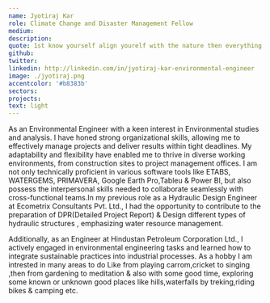 ```yaml
---
name: Jyotiraj Kar
role: Climate Change and Disaster Management Fellow
medium:
description:
quote: 1st know yourself align yourelf with the nature then everything will be easier. Don't go opposite to the streamline. Summary is "Smart work".
github:
twitter:
linkedin: http://linkedin.com/in/jyotiraj-kar-environmental-engineer
image: ./jyotiraj.png
accentcolor: '#b8383b'
sectors: 
projects:
text: light
---
```


As an Environmental Engineer with a keen interest in Environmental studies and analysis. I have honed strong organizational skills, allowing me to effectively manage projects and deliver results within tight deadlines. My adaptability and flexibility have enabled me to thrive in diverse working environments, from construction sites to project management offices. I am not only technically proficient in various software tools like ETABS, WATERGEMS, PRIMAVERA, Google Earth Pro,Tableu & Power BI, but also possess the interpersonal skills needed to collaborate seamlessly with cross-functional teams.In my previous role as a Hydraulic Design Engineer at Ecometrix Consultants Pvt. Ltd., I had the opportunity to contribute to the preparation of DPR(Detailed Project Report) & Design different types of hydraulic structures , emphasizing water resource management. 

Additionally, as an Engineer at Hindustan Petroleum Corporation Ltd., I actively engaged in environmental engineering tasks and learned how to integrate sustainable practices into industrial processes. As a hobby I am intrested in many areas to do Like from playing carrom,cricket to singing ,then from gardening to meditation & also with some good time, exploring some known or unknown good places like hills,waterfalls by treking,riding bikes & camping  etc.                                                                                                                                                                            